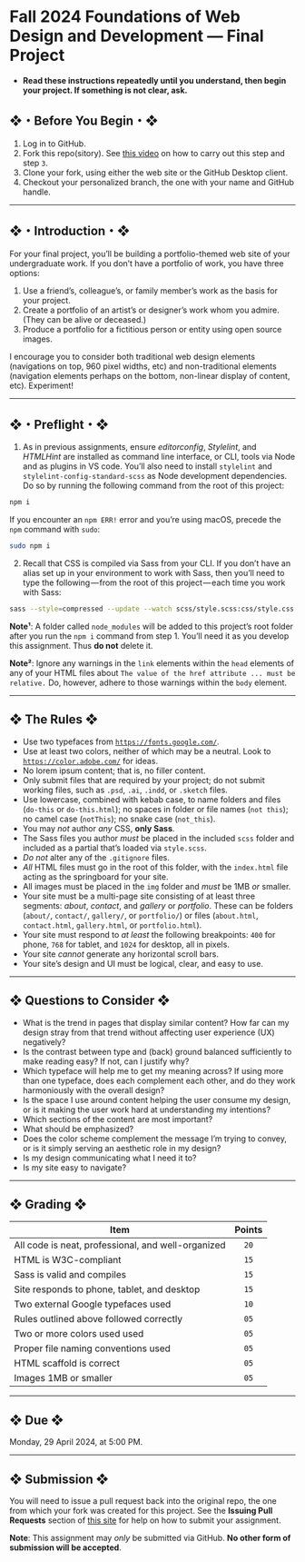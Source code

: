 # Fall 2024 Foundations of Web Design and Development — Final Project

* **Read these instructions repeatedly until you understand, then begin your project. If something is not clear, ask.**

## ❖・Before You Begin・❖

1. Log in to GitHub.
2. Fork this repo(sitory). See [this video](http://code-warrior.github.io/tutorials/git/github/forking-and-cloning-at-the-github-web-site/) on how to carry out this step and step `3`.
3. Clone your fork, using either the web site or the GitHub Desktop client.
4. Checkout your personalized branch, the one with your name and GitHub handle.

---

## ❖・Introduction・❖

For your final project, you’ll be building a portfolio-themed web site of your undergraduate work. If you don’t have a portfolio of work, you have three options:

1. Use a friend’s, colleague’s, or family member’s work as the basis for your project.
2. Create a portfolio of an artist’s or designer’s work whom you admire. (They can be alive or deceased.)
3. Produce a portfolio for a fictitious person or entity using open source images.

I encourage you to consider both traditional web design elements (navigations on top, 960 pixel widths, etc) and non-traditional elements (navigation elements perhaps on the bottom, non-linear display of content, etc). Experiment!

---

## ❖・Preflight・❖

1. As in previous assignments, ensure _editorconfig_, _Stylelint_, and _HTMLHint_ are installed as command line interface, or CLI, tools via Node and as plugins in VS code. You’ll also need to install `stylelint` and `stylelint-config-standard-scss` as Node development dependencies. Do so by running the following command from the root of this project:

```bash
npm i
```

If you encounter an `npm ERR!` error and you’re using macOS, precede the `npm` command with `sudo`:

```bash
sudo npm i
```

2. Recall that CSS is compiled via Sass from your CLI. If you don’t have an alias set up in your environment to work with Sass, then you’ll need to type the following — from the root of this project — each time you work with Sass:

```bash
sass --style=compressed --update --watch scss/style.scss:css/style.css
```

**Note¹**: A folder called `node_modules` will be added to this project’s root folder after you run the `npm i` command from step 1. You’ll need it as you develop this assignment. Thus **do not** delete it.

**Note²**: Ignore any warnings in the `link` elements within the `head` elements of any of your HTML files about `The value of the href attribute ... must be relative.` Do, however, adhere to those warnings within the `body` element.

---
## ❖ The Rules ❖

* Use two typefaces from [`https://fonts.google.com/`](https://fonts.google.com/).
* Use at least two colors, neither of which may be a neutral. Look to [`https://color.adobe.com/`](https://color.adobe.com/) for ideas.
* No lorem ipsum content; that is, no filler content.
* Only submit files that are required by your project; do not submit working files, such as `.psd`, `.ai`, `.indd`, or `.sketch` files.
* Use lowercase, combined with kebab case, to name folders and files (`do-this` or `do-this.html`); no spaces in folder or file names (`not this`); no camel case (`notThis`); no snake case (`not_this`).
* You may _not_ author _any_ CSS, **only Sass**.
* The Sass files you author _must_ be placed in the included `scss` folder and included as a partial that’s loaded via `style.scss`.
* _Do not_ alter any of the `.gitignore` files.
* _All_ HTML files must go in the root of this folder, with the `index.html` file acting as the springboard for your site.
* All images must be placed in the `img` folder and _must_ be 1MB _or_ smaller.
* Your site must be a multi-page site consisting of at least three segments: _about_, _contact_, and _gallery_ or _portfolio_. These can be folders (`about/`, `contact/`, `gallery/`, or `portfolio/`) or files (`about.html`, `contact.html`, `gallery.html`, or `portfolio.html`).
* Your site must respond to _at least_ the following breakpoints: `400` for phone, `768` for tablet, and `1024` for desktop, all in pixels.
* Your site _cannot_ generate any horizontal scroll bars.
* Your site’s design and UI must be logical, clear, and easy to use.

---

## ❖ Questions to Consider ❖

* What is the trend in pages that display similar content? How far can my design stray from that trend without affecting user experience (UX) negatively?
* Is the contrast between type and (back) ground balanced sufficiently to make reading easy? If not, can I justify why?
* Which typeface will help me to get my meaning across? If using more than one typeface, does each complement each other, and do they work harmoniously with the overall design?
* Is the space I use around content helping the user consume my design, or is it making the user work hard at understanding my intentions?
* Which sections of the content are most important?
* What should be emphasized?
* Does the color scheme complement the message I’m trying to convey, or is it simply serving an aesthetic role in my design?
* Is my design communicating what I need it to?
* Is my site easy to navigate?

---

## ❖ Grading ❖

| Item                                                                           | Points |
|--------------------------------------------------------------------------------|:------:|
| All code is neat, professional, and well-organized                             | `20`   |
| HTML is W3C-compliant                                                          | `15`   |
| Sass is valid and compiles                                                     | `15`   |
| Site responds to phone, tablet, and desktop                                    | `15`   |
| Two external Google typefaces used                                             | `10`   |
| Rules outlined above followed correctly                                        | `05`   |
| Two or more colors used used                                                   | `05`   |
| Proper file naming conventions used                                            | `05`   |
| HTML scaffold is correct                                                       | `05`   |
| Images 1MB or smaller                                                          | `05`   |

---

## ❖ Due ❖

Monday, 29 April 2024, at 5:00 PM.

---

## ❖ Submission ❖

You will need to issue a pull request back into the original repo, the one from which your fork was created for this project. See the **Issuing Pull Requests** section of [this site](http://code-warrior.github.io/tutorials/git/github/index.html) for help on how to submit your assignment.

**Note**: This assignment may _only_ be submitted via GitHub. **No other form of submission will be accepted**.
